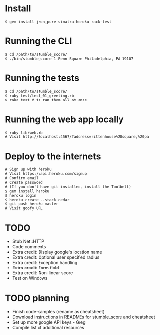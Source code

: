 # Install

    $ gem install json_pure sinatra heroku rack-test

# Running the CLI

    $ cd /path/to/stumble_score/
    $ ./bin/stumble_score 1 Penn Square Philadelphia, PA 19107

# Running the tests

    $ cd /path/to/stumble_score/
    $ ruby test/test_01_greeting.rb
    $ rake test # to run them all at once

# Running the web app locally

    $ ruby lib/web.rb
    # Visit http://localhost:4567/?address=rittenhouse%20square,%20pa

# Deploy to the internets

    # Sign up with heroku
    # Visit https://api.heroku.com/signup
    # Confirm email
    # Create password
    # (If you don't have git installed, install the Toolbelt)
    $ gem install heroku
    $ heroku login
    $ heroku create --stack cedar
    $ git push heroku master
    # Visit goofy URL

# TODO

+ Stub Net::HTTP
+ Code comments
+ Extra credit: Display google's location name
+ Extra credit: Optional user specified radius
+ Extra credit: Exception handling
+ Extra credit: Form field
+ Extra credit: Non-linear score
+ Test on Windows

# TODO planning

+ Finish code-samples (rename as cheatsheet)
+ Download instructions in READMEs for stumble_score and cheatsheet
+ Set up more google API keys - Greg
+ Compile list of additional resources
